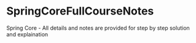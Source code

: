 # SpringCoreFullCourseNotes
Spring Core - All details and notes are provided for step by step solution and explaination
